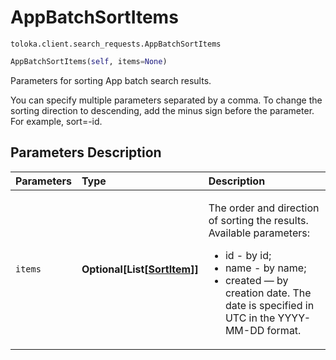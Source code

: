 # AppBatchSortItems
`toloka.client.search_requests.AppBatchSortItems`

```python
AppBatchSortItems(self, items=None)
```

Parameters for sorting App batch search results.


You can specify multiple parameters separated by a comma. To change the sorting direction to descending, add the
minus sign before the parameter. For example, sort=-id.

## Parameters Description

| Parameters | Type | Description |
| :----------| :----| :-----------|
`items`|**Optional\[List\[[SortItem](toloka.client.search_requests.AppBatchSortItems.SortItem.md)\]\]**|<p>The order and direction of sorting the results. Available parameters:<ul><li>id - by id;</li><li>name - by name;</li><li>created — by creation date. The date is specified in UTC in the YYYY-MM-DD format.</li></ul></p>
